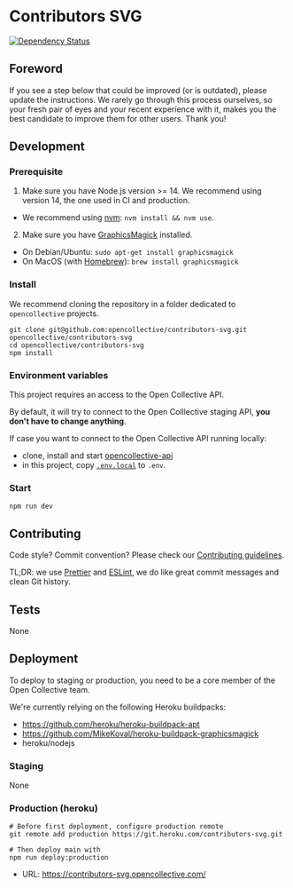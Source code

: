 # Contributors SVG

[![Dependency Status](https://david-dm.org/opencollective/contributors-svg/status.svg)](https://david-dm.org/opencollective/contributors-svg)

## Foreword

If you see a step below that could be improved (or is outdated), please update the instructions. We rarely go through this process ourselves, so your fresh pair of eyes and your recent experience with it, makes you the best candidate to improve them for other users. Thank you!

## Development

### Prerequisite

1. Make sure you have Node.js version >= 14. We recommend using version 14, the one used in CI and production.

- We recommend using [nvm](https://github.com/creationix/nvm): `nvm install && nvm use`.

2. Make sure you have [GraphicsMagick](http://www.graphicsmagick.org) installed.

- On Debian/Ubuntu: `sudo apt-get install graphicsmagick`
- On MacOS (with [Homebrew](https://brew.sh/)): `brew install graphicsmagick`

### Install

We recommend cloning the repository in a folder dedicated to `opencollective` projects.

```
git clone git@github.com:opencollective/contributors-svg.git opencollective/contributors-svg
cd opencollective/contributors-svg
npm install
```

### Environment variables

This project requires an access to the Open Collective API.

By default, it will try to connect to the Open Colllective staging API, **you don't have to change anything**.

If case you want to connect to the Open Collective API running locally:

- clone, install and start [opencollective-api](https://github.com/opencollective/opencollective-api)
- in this project, copy [`.env.local`](.env.local) to `.env`.

### Start

```
npm run dev
```

## Contributing

Code style? Commit convention? Please check our [Contributing guidelines](CONTRIBUTING.md).

TL;DR: we use [Prettier](https://prettier.io/) and [ESLint](https://eslint.org/), we do like great commit messages and clean Git history.

## Tests

None

## Deployment

To deploy to staging or production, you need to be a core member of the Open Collective team.

We're currently relying on the following Heroku buildpacks:

- https://github.com/heroku/heroku-buildpack-apt
- https://github.com/MikeKoval/heroku-buildpack-graphicsmagick
- heroku/nodejs

### Staging

None

### Production (heroku)

```
# Before first deployment, configure production remote
git remote add production https://git.heroku.com/contributors-svg.git

# Then deploy main with
npm run deploy:production
```

- URL: https://contributors-svg.opencollective.com/

